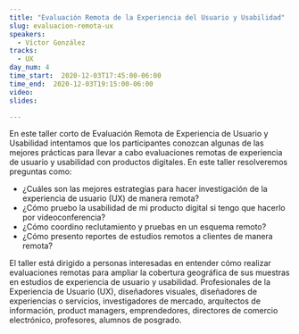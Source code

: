 ```yaml
---
title: "Evaluación Remota de la Experiencia del Usuario y Usabilidad"
slug: evaluacion-remota-ux
speakers:
  - Víctor González
tracks:
  - UX
day_num: 4
time_start:  2020-12-03T17:45:00-06:00
time_end:  2020-12-03T19:15:00-06:00
video:
slides: 

---
```


En este taller corto de Evaluación Remota de Experiencia de Usuario y Usabilidad intentamos que los participantes conozcan algunas de las mejores prácticas para llevar a cabo evaluaciones remotas de experiencia de usuario y usabilidad con productos digitales. En este taller resolveremos preguntas como: 
- ¿Cuáles son las mejores estrategias para hacer investigación de la experiencia de usuario (UX) de manera remota?
- ¿Cómo pruebo la usabilidad de mi producto digital si tengo que hacerlo por videoconferencia?
- ¿Cómo coordino reclutamiento y pruebas en un esquema remoto?
- ¿Cómo presento reportes de estudios remotos a clientes de manera remota?

El taller está dirigido a personas interesadas en entender cómo realizar evaluaciones remotas para ampliar la cobertura geográfica de sus muestras en estudios de experiencia de usuario y usabilidad. Profesionales de la Experiencia de Usuario (UX), diseñadores visuales, diseñadores de experiencias o servicios, investigadores de mercado, arquitectos de información, product managers, emprendedores, directores de comercio electrónico, profesores, alumnos de posgrado.

